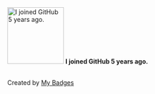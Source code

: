 <img src="https://github.com/my-badges/my-badges/blob/master/src/all-badges/github-anniversary/github-anniversary-5.png?raw=true" alt="I joined GitHub 5 years ago." title="I joined GitHub 5 years ago." width="128">
<strong>I joined GitHub 5 years ago.</strong>
<br><br>




Created by <a href="https://github.com/my-badges/my-badges">My Badges</a>
